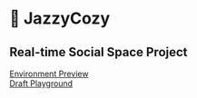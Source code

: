 # 🎹 JazzyCozy 
## Real-time Social Space Project
[Environment Preview](https://www.youtube.com/watch?v=meKsYh9c5pI&feature=youtu.be)<br>
[Draft Playground](https://kapa-moon.github.io/real-time-space/)

